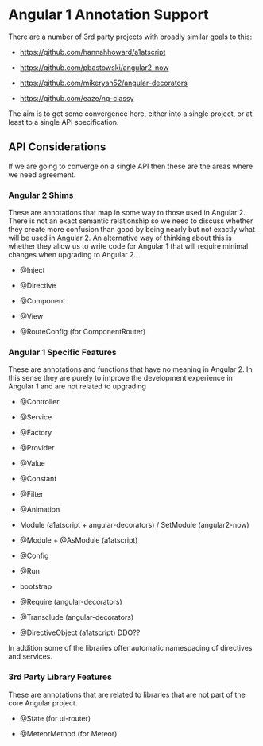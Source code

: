 # Angular 1 Annotation Support

There are a number of 3rd party projects with broadly similar goals to this:

* https://github.com/hannahhoward/a1atscript

* https://github.com/pbastowski/angular2-now

* https://github.com/mikeryan52/angular-decorators

* https://github.com/eaze/ng-classy

The aim is to get some convergence here, either into a single project, or at least to a single API specification.


## API Considerations

If we are going to converge on a single API then these are the areas where we need agreement.

### Angular 2 Shims

These are annotations that map in some way to those used in Angular 2. There is not an exact semantic relationship so we need to discuss whether they create more confusion than good by being nearly but not exactly what will be used in Angular 2. An alternative way of thinking about this is whether they allow us to write code for Angular 1 that will require minimal changes when upgrading to Angular 2.

* @Inject

* @Directive

* @Component

* @View

* @RouteConfig (for ComponentRouter)


### Angular 1 Specific Features

These are annotations and functions that have no meaning in Angular 2. In this sense they are purely to improve the development experience in Angular 1 and are not related to upgrading

* @Controller

* @Service

* @Factory

* @Provider

* @Value

* @Constant

* @Filter

* @Animation

* Module (a1atscript + angular-decorators) / SetModule (angular2-now)

* @Module + @AsModule (a1atscript)

* @Config

* @Run

* bootstrap

* @Require (angular-decorators)

* @Transclude (angular-decorators)

* @DirectiveObject (a1atscript) DDO??

In addition some of the libraries offer automatic namespacing of directives and services.


### 3rd Party Library Features

These are annotations that are related to libraries that are not part of the core Angular project.

* @State (for ui-router)

* @MeteorMethod (for Meteor)

